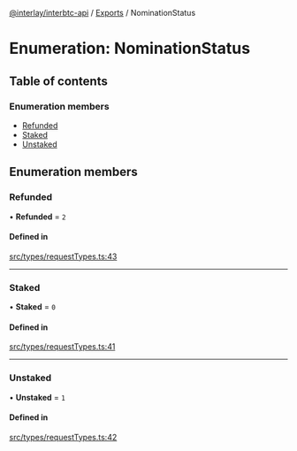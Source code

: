 [@interlay/interbtc-api](/README.md) / [Exports](/modules.md) / NominationStatus

# Enumeration: NominationStatus

## Table of contents

### Enumeration members

- [Refunded](/enums/NominationStatus.md#refunded)
- [Staked](/enums/NominationStatus.md#staked)
- [Unstaked](/enums/NominationStatus.md#unstaked)

## Enumeration members

### <a id="refunded" name="refunded"></a> Refunded

• **Refunded** = `2`

#### Defined in

[src/types/requestTypes.ts:43](https://github.com/interlay/interbtc-api/blob/b81f698/src/types/requestTypes.ts#L43)

___

### <a id="staked" name="staked"></a> Staked

• **Staked** = `0`

#### Defined in

[src/types/requestTypes.ts:41](https://github.com/interlay/interbtc-api/blob/b81f698/src/types/requestTypes.ts#L41)

___

### <a id="unstaked" name="unstaked"></a> Unstaked

• **Unstaked** = `1`

#### Defined in

[src/types/requestTypes.ts:42](https://github.com/interlay/interbtc-api/blob/b81f698/src/types/requestTypes.ts#L42)
